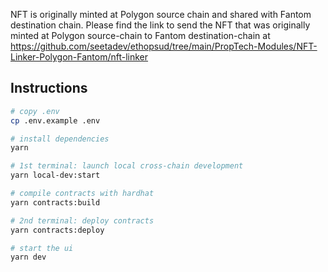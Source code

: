 NFT is originally minted at Polygon source chain and shared with Fantom destination chain. Please find the link to send the NFT that was originally minted at Polygon source-chain to Fantom destination-chain at https://github.com/seetadev/ethopsud/tree/main/PropTech-Modules/NFT-Linker-Polygon-Fantom/nft-linker

## Instructions

```sh
# copy .env
cp .env.example .env

# install dependencies
yarn

# 1st terminal: launch local cross-chain development
yarn local-dev:start

# compile contracts with hardhat
yarn contracts:build

# 2nd terminal: deploy contracts
yarn contracts:deploy

# start the ui
yarn dev
```
